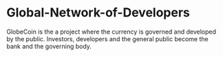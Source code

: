 # Global-Network-of-Developers
GlobeCoin is the a project where the currency is governed and developed by the public. Investors, developers and the general public become the bank and the governing body.
